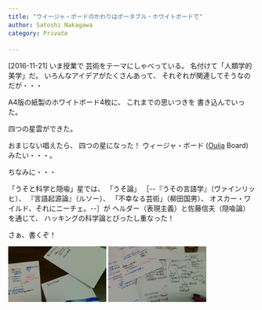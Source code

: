 ```yaml
---
title: "ウイージャ・ボードのかわりはポータブル・ホワイトボードで"
author: Satoshi Nakagawa
category: Private

---
```


[2016-11-21]  いま授業で
芸術をテーマにしゃべっている。
名付けて「人類学的美学」だ。
いろんなアイデアがたくさんあって、
それぞれが関連してそうなのだが・・・

 A4版の紙製のホワイトボード4枚に、
これまでの思いつきを
書き込んでいった。

 四つの星雲ができた。

 おまじない唱えたら、
四つの星になった！
ウィージャ・ボード
([Ouija](https://en.wikipedia.org/wiki/Ouija)
Board) みたい・・・。

 ちなみに・・・

<!--more-->

 「うそと科学と隠喩」星では、
「うそ論」
［--『うその言語学』（ヴァインリッヒ）、
『言語起源論』（ルソー）、
「不幸なる芸術」（柳田国男）、
オスカー・ワイルド、それにニーチェ。--］が
ヘルダー（表現主義）と佐藤信夫（隠喩論）を通じて、
ハッキングの科学論とぴったし重なった！

 さぁ、書くぞ！

<a href="/pict/2016-11-21-oiuja-1.jpg"><img src="/pict/2016-11-21-oiuja-1.jpg" alt="" width="200"/></a>
<a href="/pict/2016-11-21-oiuja-2.jpg"><img src="/pict/2016-11-21-oiuja-2.jpg" alt="" width="200"/></a>

